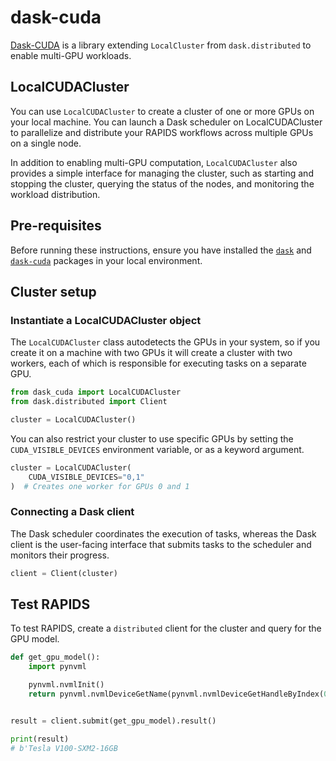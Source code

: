 # dask-cuda

[Dask-CUDA](https://docs.rapids.ai/api/dask-cuda/{{rapids_api_docs_version}}/) is a library extending `LocalCluster` from `dask.distributed` to enable multi-GPU workloads.

## LocalCUDACluster

You can use `LocalCUDACluster` to create a cluster of one or more GPUs on your local machine. You can launch a Dask scheduler on LocalCUDACluster to parallelize and distribute your RAPIDS workflows across multiple GPUs on a single node.

In addition to enabling multi-GPU computation, `LocalCUDACluster` also provides a simple interface for managing the cluster, such as starting and stopping the cluster, querying the status of the nodes, and monitoring the workload distribution.

## Pre-requisites

Before running these instructions, ensure you have installed the [`dask`](https://docs.dask.org/en/stable/install.html) and [`dask-cuda`](https://docs.rapids.ai/api/dask-cuda/{{rapids_api_docs_version}}/install.html) packages in your local environment.

## Cluster setup

### Instantiate a LocalCUDACluster object

The `LocalCUDACluster` class autodetects the GPUs in your system, so if you create it on a machine with two GPUs it will create a cluster with two workers, each of which is responsible for executing tasks on a separate GPU.

```python
from dask_cuda import LocalCUDACluster
from dask.distributed import Client

cluster = LocalCUDACluster()
```

You can also restrict your cluster to use specific GPUs by setting the `CUDA_VISIBLE_DEVICES` environment variable, or as a keyword argument.

```python
cluster = LocalCUDACluster(
    CUDA_VISIBLE_DEVICES="0,1"
)  # Creates one worker for GPUs 0 and 1
```

### Connecting a Dask client

The Dask scheduler coordinates the execution of tasks, whereas the Dask client is the user-facing interface that submits tasks to the scheduler and monitors their progress.

```python
client = Client(cluster)
```

## Test RAPIDS

To test RAPIDS, create a `distributed` client for the cluster and query for the GPU model.

```python
def get_gpu_model():
    import pynvml

    pynvml.nvmlInit()
    return pynvml.nvmlDeviceGetName(pynvml.nvmlDeviceGetHandleByIndex(0))


result = client.submit(get_gpu_model).result()

print(result)
# b'Tesla V100-SXM2-16GB
```
